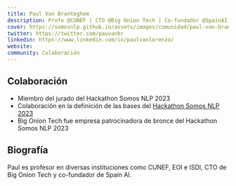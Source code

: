 ```yaml
---
title: Paul Van Branteghem
description: Profe @CUNEF | CTO @Big Onion Tech | Co-fundador @SpainAI
cover: https://somosnlp.github.io/assets/images/comunidad/paul-van-branteghem.avif
twitter: https://twitter.com/pauvanbr
linkedin: https://www.linkedin.com/in/paulvanlorenzo/
website: 
community: Colaboración
---
```


## Colaboración

- Miembro del jurado del Hackathon Somos NLP 2023
- Colaboración en la definición de las bases del [Hackathon Somos NLP 2023](https://somosnlp.org/hackathon)
- Big Onion Tech fue empresa patrocinadora de bronce del Hackathon Somos NLP 2023

## Biografía

Paul es profesor en diversas instituciones como CUNEF, EOI e ISDI, CTO de Big Onion Tech y co-fundador de Spain AI.
